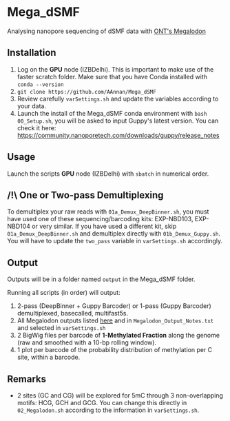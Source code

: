 # Mega_dSMF
Analysing nanopore sequencing of dSMF data with [ONT's Megalodon](https://github.com/nanoporetech/megalodon)

## Installation
1) Log on the **GPU** node (IZBDelhi). This is important to make use of the faster scratch folder. Make sure that you have Conda installed with `conda --version`
2) `git clone https://github.com/AAnnan/Mega_dSMF`
3) Review carefully `varSettings.sh` and update the variables according to your data.
4) Launch the install of the Mega_dSMF conda environment with `bash 00_Setup.sh`, you will be asked to input Guppy's latest version. You can check it here: https://community.nanoporetech.com/downloads/guppy/release_notes

## Usage
Launch the scripts **GPU** node (IZBDelhi) with `sbatch` in numerical order.

## /!\ One or Two-pass Demultiplexing
To demultiplex your raw reads with `01a_Demux_DeepBinner.sh`, you must have used one of these sequencing/barcoding kits: EXP-NBD103, EXP-NBD104 or very similar. If you have used a different kit, skip `01a_Demux_DeepBinner.sh` and demultiplex directly with `01b_Demux_Guppy.sh`. You will have to update the `two_pass` variable in `varSettings.sh` accordingly.

## Output
Outputs will be in a folder named `output` in the Mega_dSMF folder.

Running all scripts (in order) will output:
1) 2-pass (DeepBinner + Guppy Barcoder) or 1-pass (Guppy Barcoder) demultiplexed, basecalled, multifast5s. 
2) All Megalodon outputs listed [here](https://github.com/nanoporetech/megalodon#outputs) and in `Megalodon_Output_Notes.txt` and selected in `varSettings.sh`
3) 2 BigWig files per barcode of **1-Methylated Fraction** along the genome (raw and smoothed with a 10-bp rolling window).
4) 1 plot per barcode of the probability distribution of methylation per C site, within a barcode.

## Remarks
- 2 sites (GC and CG) will be explored for 5mC through 3 non-overlapping motifs: HCG, GCH and GCG. You can change this directly in `02_Megalodon.sh` according to the information in `varSettings.sh`.


